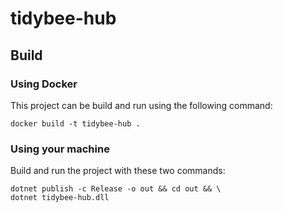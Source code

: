 # tidybee-hub

## Build
### Using Docker
This project can be build and run using the following command:
```shell
docker build -t tidybee-hub .
```

### Using your machine
Build and run the project with these two commands:
```shell
dotnet publish -c Release -o out && cd out && \
dotnet tidybee-hub.dll
```
